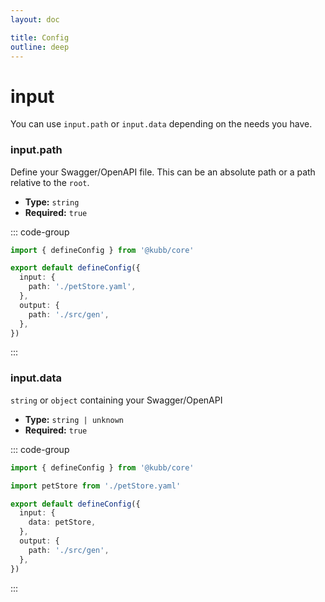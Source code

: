 ```yaml
---
layout: doc

title: Config
outline: deep
---
```


# input

You can use `input.path` or `input.data` depending on the needs you have.

### input.path

Define your Swagger/OpenAPI file. This can be an absolute path or a path relative to the `root`.

- **Type:** `string` <br/>
- **Required:** `true`

::: code-group

```typescript twoslash [kubb.config.ts]
import { defineConfig } from '@kubb/core'

export default defineConfig({
  input: {
    path: './petStore.yaml',
  },
  output: {
    path: './src/gen',
  },
})
```

:::

### input.data

`string` or `object` containing your Swagger/OpenAPI

- **Type:** `string | unknown` <br/>
- **Required:** `true`

::: code-group

```typescript [kubb.config.ts]
import { defineConfig } from '@kubb/core'

import petStore from './petStore.yaml'

export default defineConfig({
  input: {
    data: petStore,
  },
  output: {
    path: './src/gen',
  },
})
```

:::
